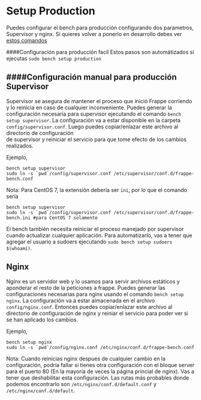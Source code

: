 # Setup Production

Puedes configurar el bench para producción configurando dos parametros, Supervisor y nginx. Si quieres volver a ponerlo en desarrollo debes ver [estos comandos](https://github.com/frappe/bench/wiki/Stopping-Production-and-starting-Development)

####Configuración para producción facíl
Estos pasos son automátizados si ejecutas `sudo bench setup production`


####Configuración manual para producción
Supervisor
----------
Supervisor se asegura de mantener el proceso que inició Frappe corriendo y lo reinicia en caso de cualquier inconveniente.
 Puedes generar la configuración necesaria para supervisor ejecutando el comando `bench setup supervisor`.
 La configuración va a estar disponible en la carpeta `config/supervisor.conf`. Luego puedes copiar/enlazar este archivo al directorio de configuración  
 de supervisor y reiniciar el servicio para que tome efecto de los cambios realizados.

Ejemplo,

```
bench setup supervisor
sudo ln -s `pwd`/config/supervisor.conf /etc/supervisor/conf.d/frappe-bench.conf
```

Nota: Para CentOS 7, la extensión debería ser `ini`, por lo que el comando sería
```
bench setup supervisor
sudo ln -s `pwd`/config/supervisor.conf /etc/supervisor/conf.d/frappe-bench.ini #para CentOS 7 solamente
```

El bench también necesita reiniciar el proceso manejado por supervisor cuando actualizar cualquier aplicación.
Para automatizarlo, vas a tener que agregar el usuario a sudoers ejecutando `sudo bench setup sudoers $(whoami)`.

Nginx
-----


Nginx es un servidor web y lo usamos para servir archivos estáticos y aponderar el resto de la
peticiones a frappe. Puedes generar las configuraciones necesarias para nginx usando el comando `bench setup nginx`.
La configuración va a estar almacenada en el archivo `config/nginx.conf`. Entonces puedes copiar/enlazar este archivo al directorio de
configuración de nginx y reiniar el servicio para poder ver si se han aplicado los cambios.

Ejemplo,

```
bench setup nginx
sudo ln -s `pwd`/config/nginx.conf /etc/nginx/conf.d/frappe-bench.conf
```

Nota: Cuando reinicias nginx despues de cualquier cambio en la configuración, podría fallar si tienes otra configuración con el bloque server para el puerto 80 (En la mayoría de veces la página princial de nginx). Vas a tener que deshabilitar esta configuración. Las rutas más probables donde podemos encontrarlo son `/etc/nginx/conf.d/default.conf` y
`/etc/nginx/conf.d/default`.
